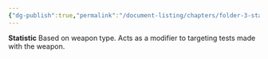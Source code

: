 ```yaml
---
{"dg-publish":true,"permalink":"/document-listing/chapters/folder-3-statistics/weapon-stats-new/targeting/"}
---
```


**Statistic**
Based  on weapon type. Acts as a modifier to targeting tests made with the weapon.